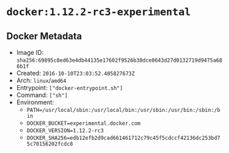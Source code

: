 # `docker:1.12.2-rc3-experimental`

## Docker Metadata

- Image ID: `sha256:69895c8ed63e4db44135e17602f9526b30dce0643d27d0132719d9475a686b1f`
- Created: `2016-10-10T23:03:52.405827673Z`
- Arch: `linux`/`amd64`
- Entrypoint: `["docker-entrypoint.sh"]`
- Command: `["sh"]`
- Environment:
  - `PATH=/usr/local/sbin:/usr/local/bin:/usr/sbin:/usr/bin:/sbin:/bin`
  - `DOCKER_BUCKET=experimental.docker.com`
  - `DOCKER_VERSION=1.12.2-rc3`
  - `DOCKER_SHA256=edb12efb2d9cad661461712c79c45f5cdccf42136dc253bd75c70156202fcdc8`
